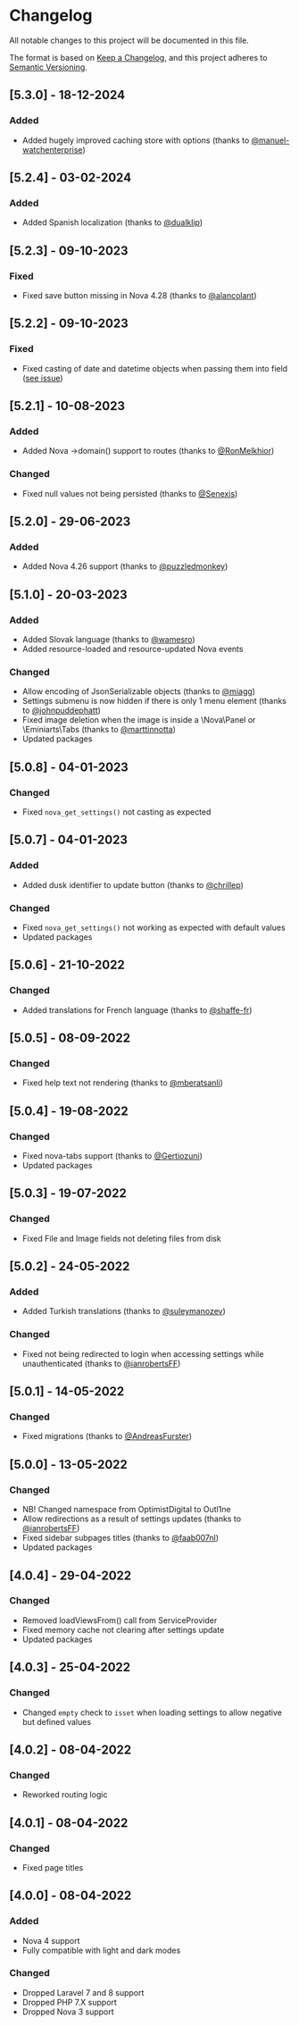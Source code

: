 # Changelog

All notable changes to this project will be documented in this file.

The format is based on [Keep a Changelog](https://keepachangelog.com/en/1.0.0/),
and this project adheres to [Semantic Versioning](https://semver.org/spec/v2.0.0.html).

## [5.3.0] - 18-12-2024

### Added

- Added hugely improved caching store with options (thanks to [@manuel-watchenterprise](https://github.com/manuel-watchenterprise))

## [5.2.4] - 03-02-2024

### Added

- Added Spanish localization (thanks to [@dualklip](https://github.com/dualklip))

## [5.2.3] - 09-10-2023

### Fixed

- Fixed save button missing in Nova 4.28 (thanks to [@alancolant](https://github.com/alancolant))

## [5.2.2] - 09-10-2023

### Fixed

- Fixed casting of date and datetime objects when passing them into field ([see issue](https://github.com/outl1ne/nova-settings/issues/172))

## [5.2.1] - 10-08-2023

### Added

- Added Nova ->domain() support to routes (thanks to [@RonMelkhior](https://github.com/RonMelkhior))

### Changed

- Fixed null values not being persisted (thanks to [@Senexis](https://github.com/Senexis))

## [5.2.0] - 29-06-2023

### Added

- Added Nova 4.26 support (thanks to [@puzzledmonkey](https://github.com/puzzledmonkey))

## [5.1.0] - 20-03-2023

### Added

- Added Slovak language (thanks to [@wamesro](https://github.com/wamesro))
- Added resource-loaded and resource-updated Nova events

### Changed

- Allow encoding of JsonSerializable objects (thanks to [@miagg](https://github.com/miagg))
- Settings submenu is now hidden if there is only 1 menu element (thanks to [@johnpuddephatt](https://github.com/johnpuddephatt))
- Fixed image deletion when the image is inside a \Nova\Panel or \Eminiarts\Tabs (thanks to [@marttinnotta](https://github.com/marttinnotta))
- Updated packages

## [5.0.8] - 04-01-2023

### Changed

- Fixed `nova_get_settings()` not casting as expected

## [5.0.7] - 04-01-2023

### Added

- Added dusk identifier to update button (thanks to [@chrillep](https://github.com/chrillep))

### Changed

- Fixed `nova_get_settings()` not working as expected with default values
- Updated packages

## [5.0.6] - 21-10-2022

### Changed

- Added translations for French language (thanks to [@shaffe-fr](https://github.com/shaffe-fr))

## [5.0.5] - 08-09-2022

### Changed

- Fixed help text not rendering (thanks to [@mberatsanli](https://github.com/mberatsanli))

## [5.0.4] - 19-08-2022

### Changed

- Fixed nova-tabs support (thanks to [@Gertiozuni](https://github.com/Gertiozuni))
- Updated packages

## [5.0.3] - 19-07-2022

### Changed

- Fixed File and Image fields not deleting files from disk

## [5.0.2] - 24-05-2022

### Added

- Added Turkish translations (thanks to [@suleymanozev](https://github.com/suleymanozev))

### Changed

- Fixed not being redirected to login when accessing settings while unauthenticated (thanks to [@ianrobertsFF](https://github.com/ianrobertsFF))

## [5.0.1] - 14-05-2022

### Changed

- Fixed migrations (thanks to [@AndreasFurster](https://github.com/AndreasFurster))

## [5.0.0] - 13-05-2022

### Changed

- NB! Changed namespace from OptimistDigital to Outl1ne
- Allow redirections as a result of settings updates (thanks to [@ianrobertsFF](https://github.com/ianrobertsFF))
- Fixed sidebar subpages titles (thanks to [@faab007nl](https://github.com/faab007nl))
- Updated packages

## [4.0.4] - 29-04-2022

### Changed

- Removed loadViewsFrom() call from ServiceProvider
- Fixed memory cache not clearing after settings update
- Updated packages

## [4.0.3] - 25-04-2022

### Changed

- Changed `empty` check to `isset` when loading settings to allow negative but defined values

## [4.0.2] - 08-04-2022

### Changed

- Reworked routing logic

## [4.0.1] - 08-04-2022

### Changed

- Fixed page titles

## [4.0.0] - 08-04-2022

### Added

- Nova 4 support
- Fully compatible with light and dark modes

### Changed

- Dropped Laravel 7 and 8 support
- Dropped PHP 7.X support
- Dropped Nova 3 support
